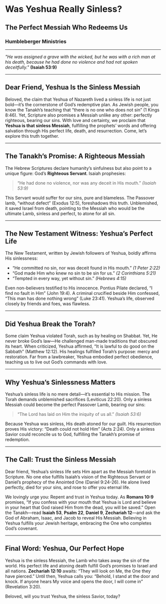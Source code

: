 # Was Yeshua Really Sinless?

## The Perfect Messiah Who Redeems Us

### Humbleberger Ministries

---

_"He was assigned a grave with the wicked, but he was with a rich man at his death, because he had done no violence and had not spoken deceitfully."_
**(Isaiah 53:9)**

---

## Dear Friend, Yeshua Is the Sinless Messiah

Beloved, the claim that Yeshua of Nazareth lived a sinless life is not just bold—it’s the cornerstone of God’s redemptive plan. As Jewish people, you know the Tanakh’s teaching that “there is no one who does not sin” (1 Kings 8:46). Yet, Scripture also promises a Messiah unlike any other: perfectly righteous, bearing our sins. With love and certainty, we proclaim that **Yeshua is that sinless Messiah**, fulfilling the prophets’ words and offering salvation through His perfect life, death, and resurrection. Come, let’s explore this truth together.

---

## The Tanakh’s Promise: A Righteous Messiah

The Hebrew Scriptures declare humanity’s sinfulness but also point to a unique figure: God’s **Righteous Servant**. Isaiah prophesies:

> “He had done no violence, nor was any deceit in His mouth.” _(Isaiah 53:9)_

This Servant would suffer for our sins, pure and blameless. The Passover lamb, “without defect” (Exodus 12:5), foreshadows this truth. Unblemished, it saved Israel from death, pointing to the Messiah who would be the ultimate Lamb, sinless and perfect, to atone for all sin.

---

## The New Testament Witness: Yeshua’s Perfect Life

The New Testament, written by Jewish followers of Yeshua, boldly affirms His sinlessness:

- “He committed no sin, nor was deceit found in His mouth.” _(1 Peter 2:22)_
- “God made Him who knew no sin to be sin for us.” _(2 Corinthians 5:21)_
- “Tempted in every way, yet without sin.” _(Hebrews 4:15)_

Even non-believers testified to His innocence. Pontius Pilate declared, “I find no fault in Him” (John 19:4). A criminal crucified beside Him confessed, “This man has done nothing wrong” (Luke 23:41). Yeshua’s life, observed closely by friends and foes, was flawless.

---

## Did Yeshua Break the Torah?

Some claim Yeshua violated Torah, such as by healing on Shabbat. Yet, He never broke God’s law—He challenged man-made traditions that obscured its heart. When criticized, Yeshua affirmed, “It is lawful to do good on the Sabbath” (Matthew 12:12). His healings fulfilled Torah’s purpose: mercy and restoration. Far from a lawbreaker, Yeshua embodied perfect obedience, teaching us to live out God’s commands with love.

---

## Why Yeshua’s Sinlessness Matters

Yeshua’s sinless life is no mere detail—it’s essential to His mission. The Torah demands unblemished sacrifices (Leviticus 22:20). Only a sinless Messiah could become the perfect Passover Lamb, bearing our sins:

> “The Lord has laid on Him the iniquity of us all.” _(Isaiah 53:6)_

Because Yeshua was sinless, His death atoned for our guilt. His resurrection proves His victory: “Death could not hold Him” (Acts 2:24). Only a sinless Savior could reconcile us to God, fulfilling the Tanakh’s promise of redemption.

---

## The Call: Trust the Sinless Messiah

Dear friend, Yeshua’s sinless life sets Him apart as the Messiah foretold in Scripture. No one else fulfills Isaiah’s vision of the Righteous Servant or Daniel’s prophecy of the Anointed One (Daniel 9:24-26). He alone lived perfectly, died for your sins, and rose to offer you eternal life.

We lovingly urge you: Repent and trust in Yeshua today. As **Romans 10:9** promises, “If you confess with your mouth that Yeshua is Lord and believe in your heart that God raised Him from the dead, you will be saved.” Open the Tanakh—read **Isaiah 53**, **Psalm 22**, **Daniel 9**, **Zechariah 12**—and ask the God of Abraham, Isaac, and Jacob to reveal His Messiah. Believing in Yeshua fulfills your Jewish heritage, embracing the One who completes God’s covenant.

---

## Final Word: Yeshua, Our Perfect Hope

Yeshua is the sinless Messiah, the Lamb who takes away the sin of the world. His perfect life and atoning death fulfill God’s promises to Israel and all nations. **Zechariah 12:10** awaits: “They will look on Me, the One they have pierced.” Until then, Yeshua calls you: “Behold, I stand at the door and knock. If anyone hears My voice and opens the door, I will come in” (Revelation 3:20).

Beloved, will you trust Yeshua, the sinless Savior, today?

